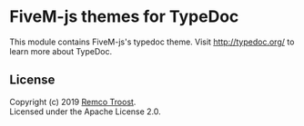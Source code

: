 # FiveM-js themes for TypeDoc

This module contains FiveM-js's typedoc theme.
Visit http://typedoc.org/ to learn more about TypeDoc.

## License

Copyright (c) 2019 [Remco Troost](https://d0p3t.nl).<br>
Licensed under the Apache License 2.0.
